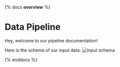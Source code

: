 {% docs __overview__ %}
# Data Pipeline

Hey, welcome to our pipeline documentation!

Here is the schema of our input data:
![input schema](https://dbtlearn.s3.us-east-2.amazonaws.com/input_schema.png)

{% enddocs %}